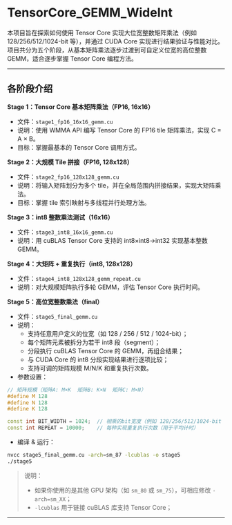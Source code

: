 # TensorCore_GEMM_WideInt

本项目旨在探索如何使用 Tensor Core 实现大位宽整数矩阵乘法（例如 128/256/512/1024-bit 等），并通过 CUDA Core 实现进行结果验证与性能对比。项目共分为五个阶段，从基本矩阵乘法逐步过渡到可自定义位宽的高位整数 GEMM，适合逐步掌握 Tensor Core 编程方法。

---

## 各阶段介绍

**Stage 1：Tensor Core 基本矩阵乘法（FP16, 16x16）**
- 文件：`stage1_fp16_16x16_gemm.cu`
- 说明：使用 WMMA API 编写 Tensor Core 的 FP16 tile 矩阵乘法，实现 C = A × B。
- 目标：掌握最基本的 Tensor Core 调用方式。

**Stage 2：大规模 Tile 拼接（FP16, 128x128）**
- 文件：`stage2_fp16_128x128_gemm.cu`
- 说明：将输入矩阵划分为多个 tile，并在全局范围内拼接结果，实现大矩阵乘法。
- 目标：掌握 tile 索引映射与多线程并行处理方法。

**Stage 3：int8 整数乘法测试（16x16）**
- 文件：`stage3_int8_16x16_gemm.cu`
- 说明：用 cuBLAS Tensor Core 支持的 int8×int8→int32 实现基本整数 GEMM。

**Stage 4：大矩阵 + 重复执行（int8, 128x128）**
- 文件：`stage4_int8_128x128_gemm_repeat.cu`
- 说明：对大规模矩阵执行多轮 GEMM，评估 Tensor Core 执行时间。

**Stage 5：高位宽整数乘法（final）**
- 文件：`stage5_final_gemm.cu`
- 说明：
  - 支持任意用户定义的位宽（如 128 / 256 / 512 / 1024-bit）；
  - 每个矩阵元素被拆分为若干 int8 段（segment）；
  - 分段执行 cuBLAS Tensor Core 的 GEMM，再组合结果；
  - 与 CUDA Core 的 int8 分段实现结果进行逐项比较；
  - 支持可调的矩阵规模 M/N/K 和重复执行次数。
- 参数设置：
```cpp
// 矩阵规模（矩阵A: M×K  矩阵B: K×N  矩阵C: M×N）
#define M 128
#define N 128
#define K 128

const int BIT_WIDTH = 1024;  // 相乘的bit宽度（例如 128/256/512/1024-bit 等）
const int REPEAT = 10000;    // 每种实现重复执行次数（用于平均计时）
```
- 编译 & 运行：
```bash
nvcc stage5_final_gemm.cu -arch=sm_87 -lcublas -o stage5
./stage5
```
> 说明：
> - 如果你使用的是其他 GPU 架构（如 `sm_80` 或 `sm_75`），可相应修改 `-arch=sm_XX`；
> - `-lcublas` 用于链接 cuBLAS 库支持 Tensor Core；
---
